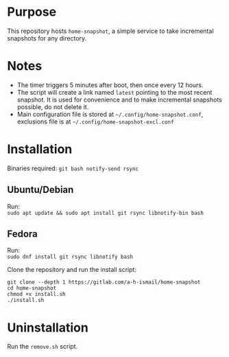 # Purpose
This repository hosts `home-snapshot`, a simple service to take incremental snapshots for any directory.

# Notes
- The timer triggers 5 minutes after boot, then once every 12 hours.
- The script will create a link named `latest` pointing to the most recent snapshot. It is used for convenience and to make incremental snapshots possible, do not delete it.
- Main configuration file is stored at `~/.config/home-snapshot.conf`, exclusions file is at `~/.config/home-snapshot-excl.conf`

# Installation
Binaries required: `git bash notify-send rsync`
## Ubuntu/Debian
Run:<br>
`sudo apt update && sudo apt install git rsync libnotify-bin bash`

## Fedora
Run:<br>
`sudo dnf install git rsync libnotify bash`

Clone the repository and run the install script:<br>
```
git clone --depth 1 https://gitlab.com/a-h-ismail/home-snapshot
cd home-snapshot
chmod +x install.sh
./install.sh
```

# Uninstallation
Run the `remove.sh` script.